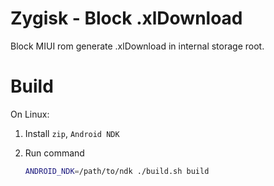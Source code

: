 # Zygisk - Block .xlDownload

Block MIUI rom generate .xlDownload in internal storage root.

# Build

On Linux:

1. Install `zip`, `Android NDK`

2. Run command
    ```bash
    ANDROID_NDK=/path/to/ndk ./build.sh build
    ```
